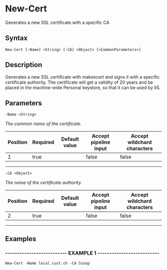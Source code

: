 

# New-Cert

Generates a new SSL certificate with a specific CA
## Syntax

    New-Cert [-Name] <String> [-CA] <Object> [<CommonParameters>]


## Description

Generates a new SSL certificate with makeecert and signs it with a specific
certificate authority.
The certificate will get a validity of 20 years and be placed in the
machine-wide Personal keystore, so that it can be used by IIS.





## Parameters

    
    -Name <String>
_The common name of the certificate._

| Position | Required | Default value | Accept pipeline input | Accept wildchard characters |
| -------- | -------- | ------------- | --------------------- | --------------------------- |
| 1 | true |  | false | false |


----

    
    
    -CA <Object>
_The name of the certificate authority._

| Position | Required | Default value | Accept pipeline input | Accept wildchard characters |
| -------- | -------- | ------------- | --------------------- | --------------------------- |
| 2 | true |  | false | false |


----

    

## Examples

### -------------------------- EXAMPLE 1 --------------------------
    New-Cert -Name local.cust.ch -CA Scoop































